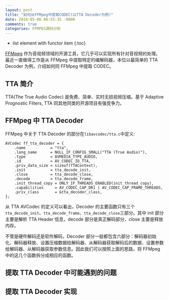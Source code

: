 ```yaml
---
layout: post
title: "如何从FFMpeg中提取CODEC(以TTA Decoder为例)"
date: 2018-05-06 06:55:35 -0800
comments: true
categories: FFMPEG源码分析
---
```


* list element with functor item
{:toc}

[FFMpeg](https://ffmpeg.org/) 作为音视频领域的开源工具，它几乎可以实现所有针对音视频的处理。最近一直做得工作是从 FFMpeg 中提取特定的编解码器，本位以最简单的 TTA Decoder 为例，介绍如何同 FFMpeg 中提取 CODEC。

<!--more-->

## TTA 简介

TTA(The True Audio Codec) 是免费、简单、实时无损视频压缩。基于 Adaptive Prognostic Filters, TTA 同其他同类的开源项目有强竞争力。

## FFMpeg 中 TTA Decoder

FFMpeg 中关于 TTA Decoder 的部分在`libavcodec/tta.c`中定义: 

```
AVCodec ff_tta_decoder = {
    .name           = "tta",
    .long_name      = NULL_IF_CONFIG_SMALL("TTA (True Audio)"),
    .type           = AVMEDIA_TYPE_AUDIO,
    .id             = AV_CODEC_ID_TTA,
    .priv_data_size = sizeof(TTAContext),
    .init           = tta_decode_init,
    .close          = tta_decode_close,
    .decode         = tta_decode_frame,
    .init_thread_copy = ONLY_IF_THREADS_ENABLED(init_thread_copy),
    .capabilities     = AV_CODEC_CAP_DR1 | AV_CODEC_CAP_FRAME_THREADS,
    .priv_class       = &tta_decoder_class,
};
```

从 TTA AVCodec 的定义可以看出，Decoder 的主要函数只有三个`tta_decode_init`、`tta_decode_frame`、`tta_decode_close`三部分。其中 init 部分主要是解析 TTA Header 信息，decode 部分是真正解码部分，close 主要是释放内存。

不管是硬件解码还是软件解码，Decoder 部分一般都包含六部分：解码器初始化、解码器释放、设置压缩数据给解码器、从解码器获取解码后的数据、设置参数给解码器、从解码器获取参数信息。因此我们可以按照上面的思路，将 FFMpeg 中的这几个函数拆分成相应的函数。

## 提取 TTA Decoder 中可能遇到的问题

## 提取 TTA Decoder 实现
